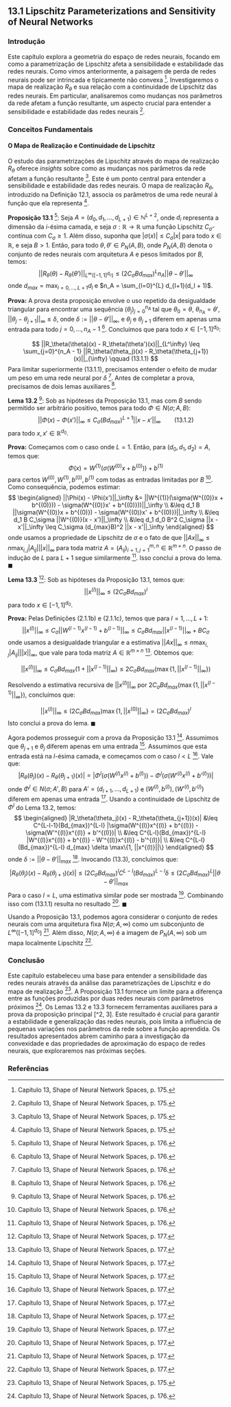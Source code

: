 ## 13.1 Lipschitz Parameterizations and Sensitivity of Neural Networks

### Introdução
Este capítulo explora a geometria do espaço de redes neurais, focando em como a parametrização de Lipschitz afeta a sensibilidade e estabilidade das redes neurais. Como vimos anteriormente, a paisagem de perda de redes neurais pode ser intrincada e tipicamente não convexa [^1]. Investigaremos o mapa de realização $R_\theta$ e sua relação com a continuidade de Lipschitz das redes neurais. Em particular, analisaremos como mudanças nos parâmetros da rede afetam a função resultante, um aspecto crucial para entender a sensibilidade e estabilidade das redes neurais [^1].

### Conceitos Fundamentais

#### O Mapa de Realização e Continuidade de Lipschitz
O estudo das parametrizações de Lipschitz através do mapa de realização $R_\theta$ oferece *insights* sobre como as mudanças nos parâmetros da rede afetam a função resultante [^1]. Este é um ponto central para entender a sensibilidade e estabilidade das redes neurais. O mapa de realização $R_\theta$, introduzido na Definição 12.1, associa os parâmetros de uma rede neural à função que ela representa [^1].

**Proposição 13.1** [^2]: Seja $A = (d_0, d_1, ..., d_{L+1}) \in \mathbb{N}^{L+2}$, onde $d_i$ representa a dimensão da *i*-ésima camada, e seja $\sigma: \mathbb{R} \rightarrow \mathbb{R}$ uma função Lipschitz $C_\sigma$-contínua com $C_\sigma \geq 1$. Além disso, suponha que $|\sigma(x)| \leq C_\sigma |x|$ para todo $x \in \mathbb{R}$, e seja $B > 1$. Então, para todo $\theta, \theta' \in P_N(A, B)$, onde $P_N(A, B)$ denota o conjunto de redes neurais com arquitetura $A$ e pesos limitados por $B$, temos:
$$
||R_\theta(\theta) - R_\theta(\theta')||_{L^\infty([-1,1]^{d_0})} \leq (2C_\sigma B d_{max})^L n_A ||\theta - \theta'||_\infty
$$
onde $d_{max} = \max_{l=0,...,L+1} d_l$ e $n_A = \sum_{l=0}^{L} d_{l+1}(d_l + 1)$.

**Prova:** A prova desta proposição envolve o uso repetido da desigualdade triangular para encontrar uma sequência $(\theta_j)_{j=0}^{n_A}$ tal que $\theta_0 = \theta$, $\theta_{n_A} = \theta'$, $||\theta_j - \theta_{j+1}||_\infty \leq \delta$, onde $\delta := ||\theta - \theta'||_\infty$, e $\theta_j$ e $\theta_{j+1}$ diferem em apenas uma entrada para todo $j = 0, ..., n_A - 1$ [^2]. Concluímos que para todo $x \in [-1,1]^{d_0}$:

$$
||R_\theta(\theta)(x) - R_\theta(\theta')(x)||_{L^\infty} \leq \sum_{j=0}^{n_A - 1} ||R_\theta(\theta_j)(x) - R_\theta(\theta_{j+1})(x)||_{\infty} \qquad (13.1.1)
$$
Para limitar superiormente (13.1.1), precisamos entender o efeito de mudar um peso em uma rede neural por $\delta$ [^2]. Antes de completar a prova, precisamos de dois lemas auxiliares [^2].

**Lema 13.2** [^2]: Sob as hipóteses da Proposição 13.1, mas com $B$ sendo permitido ser arbitrário positivo, temos para todo $\Phi \in N(\sigma; A, B)$:
$$
||\Phi(x) - \Phi(x')||_\infty \leq C_\sigma (B d_{max})^{L+1} ||x - x'||_\infty \qquad (13.1.2)
$$
para todo $x, x' \in \mathbb{R}^{d_0}$.

**Prova:** Começamos com o caso onde $L = 1$. Então, para $(d_0, d_1, d_2) = A$, temos que:
$$
\Phi(x) = W^{(1)}(\sigma(W^{(0)}x + b^{(0)})) + b^{(1)}
$$
para certos $W^{(0)}, W^{(1)}, b^{(0)}, b^{(1)}$ com todas as entradas limitadas por $B$ [^2]. Como consequência, podemos estimar:
$$
\begin{aligned}
||\Phi(x) - \Phi(x')||_\infty &= ||W^{(1)}(\sigma(W^{(0)}x + b^{(0)})) - \sigma(W^{(0)}x' + b^{(0)}))||_\infty \\
&\leq d_1 B ||\sigma(W^{(0)}x + b^{(0)}) - \sigma(W^{(0)}x' + b^{(0)})||_\infty \\
&\leq d_1 B C_\sigma ||W^{(0)}(x - x')||_\infty \\
&\leq d_1 d_0 B^2 C_\sigma ||x - x'||_\infty \leq C_\sigma (d_{max}B)^2 ||x - x'||_\infty
\end{aligned}
$$
onde usamos a propriedade de Lipschitz de $\sigma$ e o fato de que $||Ax||_\infty \leq n \max_{i,j} |A_{ij}| ||x||_\infty$ para toda matriz $A = (A_{ij})_{i=1, j=1}^{m,n} \in \mathbb{R}^{m \times n}$. O passo de indução de $L$ para $L+1$ segue similarmente [^2]. Isso conclui a prova do lema. $\blacksquare$

**Lema 13.3** [^3]: Sob as hipóteses da Proposição 13.1, temos que:
$$
||x^{(l)}||_\infty \leq (2C_\sigma B d_{max})^l
$$
para todo $x \in [-1,1]^{d_0}$.

**Prova:** Pelas Definições (2.1.1b) e (2.1.1c), temos que para $l = 1, ..., L+1$:
$$
||x^{(l)}||_\infty \leq C_\sigma ||W^{(l-1)}x^{(l-1)} + b^{(l-1)}||_\infty \leq C_\sigma B d_{max} ||x^{(l-1)}||_\infty + BC_\sigma
$$
onde usamos a desigualdade triangular e a estimativa $||Ax||_\infty \leq n \max_{i,j} |A_{ij}| ||x||_\infty$, que vale para toda matriz $A \in \mathbb{R}^{m \times n}$ [^3]. Obtemos que:

$$
||x^{(l)}||_\infty \leq C_\sigma B d_{max} (1 + ||x^{(l-1)}||_\infty) \leq 2 C_\sigma B d_{max} (\max\{1, ||x^{(l-1)}||_\infty\})
$$

Resolvendo a estimativa recursiva de $||x^{(l)}||_\infty$ por $2C_\sigma B d_{max} (\max\{1, ||x^{(l-1)}||_\infty\})$, concluímos que:

$$
||x^{(l)}||_\infty \leq (2 C_\sigma B d_{max}) \max\{1, ||x^{(0)}||_\infty\} = (2 C_\sigma B d_{max})^l
$$
Isto conclui a prova do lema. $\blacksquare$

Agora podemos prosseguir com a prova da Proposição 13.1 [^3]. Assumimos que $\theta_{j+1}$ e $\theta_j$ diferem apenas em uma entrada [^3]. Assumimos que esta entrada está na *l*-ésima camada, e começamos com o caso $l < L$ [^3]. Vale que:
$$
|R_\theta(\theta_j)(x) - R_\theta(\theta_{j+1})(x)| = |\Phi^l(\sigma(W^{(l)}x^{(l)} + b^{(l)})) - \Phi^l(\sigma(W'^{(l)}x^{(l)} + b'^{(l)}))|
$$
onde $\Phi^l \in N(\sigma; A', B)$ para $A' = (d_{l+1}, ..., d_{L+1})$ e $(W^{(l)}, b^{(l)}), (W'^{(l)}, b'^{(l)})$ diferem em apenas uma entrada [^3]. Usando a continuidade de Lipschitz de $\Phi^l$ do Lema 13.2, temos:
$$
\begin{aligned}
|R_\theta(\theta_j)(x) - R_\theta(\theta_{j+1})(x)| &\leq C^{L-l-1}(Bd_{max})^{L-l} |\sigma(W^{(l)}x^{(l)} + b^{(l)}) - \sigma(W'^{(l)}x^{(l)} + b'^{(l)})| \\
&\leq C^{L-l}(Bd_{max})^{L-l} |W^{(l)}x^{(l)} + b^{(l)} - W'^{(l)}x^{(l)} - b'^{(l)}| \\
&\leq C^{L-l}(Bd_{max})^{L-l} d_{max} \delta \max\{1, ||x^{(l)}||\}
\end{aligned}
$$
onde $\delta := ||\theta - \theta'||_{max}$ [^3]. Invocando (13.3), concluímos que:
$$
|R_\theta(\theta_j)(x) - R_\theta(\theta_{j+1})(x)| \leq (2C_\sigma B d_{max})^l C^{L-l} (Bd_{max})^{L-l} \delta \leq (2C_\sigma B d_{max})^L ||\theta - \theta'||_{max}
$$
Para o caso $l = L$, uma estimativa similar pode ser mostrada [^3]. Combinando isso com (13.1.1) resulta no resultado [^3]. $\blacksquare$

Usando a Proposição 13.1, podemos agora considerar o conjunto de redes neurais com uma arquitetura fixa $N(\sigma; A, \infty)$ como um subconjunto de $L^\infty([-1,1]^{d_0})$ [^3]. Além disso, $N(\sigma; A, \infty)$ é a imagem de $P_N(A, \infty)$ sob um mapa localmente Lipschitz [^3].

### Conclusão
Este capítulo estabeleceu uma base para entender a sensibilidade das redes neurais através da análise das parametrizações de Lipschitz e do mapa de realização [^1]. A Proposição 13.1 fornece um limite para a diferença entre as funções produzidas por duas redes neurais com parâmetros próximos [^2]. Os Lemas 13.2 e 13.3 fornecem ferramentas auxiliares para a prova da proposição principal [^2, 3]. Este resultado é crucial para garantir a estabilidade e generalização das redes neurais, pois limita a influência de pequenas variações nos parâmetros da rede sobre a função aprendida. Os resultados apresentados abrem caminho para a investigação da convexidade e das propriedades de aproximação do espaço de redes neurais, que exploraremos nas próximas seções.

### Referências
[^1]: Capítulo 13, Shape of Neural Network Spaces, p. 175.
[^2]: Capítulo 13, Shape of Neural Network Spaces, p. 176.
[^3]: Capítulo 13, Shape of Neural Network Spaces, p. 177.
<!-- END -->